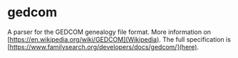 # gedcom

A parser for the GEDCOM genealogy file format.  More information on
[https://en.wikipedia.org/wiki/GEDCOM](Wikipedia).  The full specification is
[https://www.familysearch.org/developers/docs/gedcom/](here).

